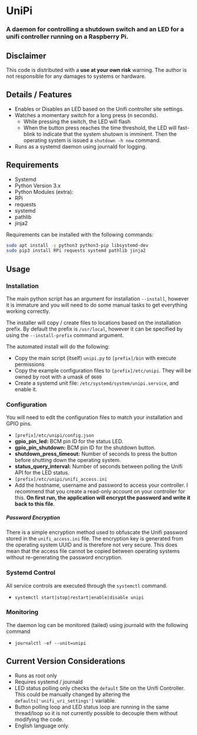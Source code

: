 # UniPi
### A daemon for controlling a shutdown switch and an LED for a unifi controller running on a Raspberry Pi.

## Disclaimer
This code is distributed with a **use at your own risk** warning. The author is not responsible for any damages to systems or hardware.

## Details / Features
- Enables or Disables an LED based on the Unifi controller site settings.
- Watches a momentary switch for a long press (n seconds).
  - While pressing the switch, the LED will flash
  - When the button press reaches the time threshold, the LED will fast-blink to indicate that the system shutown is imminent. Then the operating system is issued a `shutdown -h now` command.
- Runs as a systemd daemon using journald for logging.

## Requirements
- Systemd
- Python Version 3.x
- Python Modules (extra):
 - RPi
 - requests
 - systemd
 - pathlib
 - jinja2

 Requirements can be installed with the following commands:

 ```bash
sudo apt install -y python3 python3-pip libsystemd-dev
sudo pip3 install RPi requests systemd pathlib jinja2
 ```

## Usage
### Installation
The main python script has an argument for installation `--install`, however it is immature and you will need to do some manual tasks to get everything working correctly.

The installer will copy / create files to locations based on the installation prefix. By default the prefix is `/usr/local`, however it can be specified by using the `--install-prefix` command argument.

The automated install will do the following:
- Copy the main script (itself) `unipi.py` to `[prefix]/bin` with execute permissions
- Copy the example configuration files to `[prefix]/etc/unipi`. They will be owned by root with a umask of `0600`
- Create a systemd unit file: `/etc/systemd/system/unipi.service`, and enable it.

### Configuration
You will need to edit the configuration files to match your installation and GPIO pins.
- `[prefix]/etc/unipi/config.json`
 - **gpio_pin_led:** BCM pin ID for the status LED.
 - **gpio_pin_shutdown:** BCM pin ID for the shutdown button.
 - **shutdown_press_timeout:** Number of seconds to press the button before shutting down the operating system.
 - **status_query_interval:** Number of seconds between polling the Unifi API for the LED status.
- `[prefix]/etc/unipi/unifi_access.ini`
 - Add the hostname, username and password to access your controller. I recommend that you create a read-only account on your controller for this. __On first run, the application will encrypt the password and write it back to this file__.

##### Password Encryption
There is a simple encryption method used to obfuscate the Unifi password stored in the `unifi_access.ini` file. The encryption key is generated from the operating system UUID and is therefore not very secure. This does mean that the access file cannot be copied between operating systems without re-generating the password encryption.


### Systemd Control
All service controls are executed through the `systemctl` command.
- `systemctl start|stop|restart|enable|disable unipi`

### Monitoring
The daemon log can be monitored (tailed) using journald with the following command
- `journalctl -ef --unit=unipi`

## Current Version Considerations
- Runs as root only
- Requires systemd / journald
- LED status polling only checks the `default` Site on the Unifi Controller. This could be manually changed by altering the `defaults['unifi_uri_settings']` variable.
- Button polling loop and LED status loop are running in the same thread/loop so it is not currently possible to decouple them without modifying the code.
- English language only.
